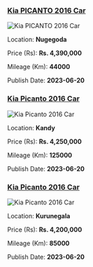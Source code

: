 
<!-- fc711d3934b6bfd218752c6af65b92a1 -->

### [Kia PICANTO 2016 Car](https://riyasewana.com/buy/kia-picanto-sale-nugegoda-6517658)

![Kia PICANTO 2016 Car](https://riyasewana.com/thumb/thumbkia-picanto-20151345201.jpg)

Location: **Nugegoda**

Price (Rs): **Rs. 4,390,000**

Mileage (Km): **44000**

Publish Date: **2023-06-20**


<!-- 437dfeaf8f6e72454a37ef36e000d8b0 -->

### [Kia Picanto 2016 Car](https://riyasewana.com/buy/kia-picanto-sale-kandy-6517257)

![Kia Picanto 2016 Car](https://riyasewana.com/thumb/thumbkia-picanto-2016-2013344112181.jpg)

Location: **Kandy**

Price (Rs): **Rs. 4,250,000**

Mileage (Km): **125000**

Publish Date: **2023-06-20**


<!-- 0932891e01de70837fdd9f20e8acfca5 -->

### [Kia Picanto 2016 Car](https://riyasewana.com/buy/kia-picanto-sale-kurunegala-6515995)

![Kia Picanto 2016 Car](https://riyasewana.com/thumb/thumbkia-picanto-20957534271.jpg)

Location: **Kurunegala**

Price (Rs): **Rs. 4,200,000**

Mileage (Km): **85000**

Publish Date: **2023-06-20**

